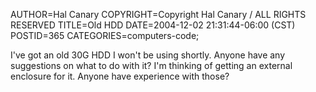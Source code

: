 AUTHOR=Hal Canary
COPYRIGHT=Copyright Hal Canary / ALL RIGHTS RESERVED
TITLE=Old HDD
DATE=2004-12-02 21:31:44-06:00 (CST)
POSTID=365
CATEGORIES=computers-code;

I've got an old 30G HDD I won't be using shortly. Anyone have any suggestions on what to do with it? I'm thinking of getting an external enclosure for it. Anyone have experience with those?
